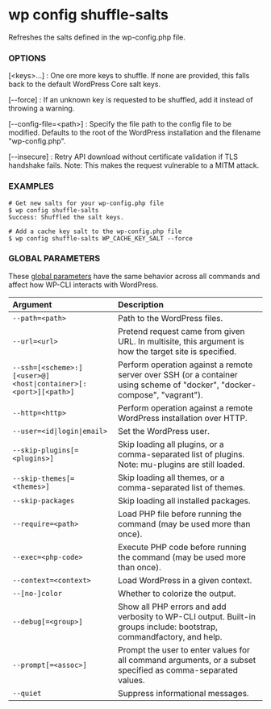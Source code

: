 # wp config shuffle-salts

Refreshes the salts defined in the wp-config.php file.

### OPTIONS

[&lt;keys&gt;...]
: One ore more keys to shuffle. If none are provided, this falls back to the default WordPress Core salt keys.

[\--force]
: If an unknown key is requested to be shuffled, add it instead of throwing a warning.

[\--config-file=&lt;path&gt;]
: Specify the file path to the config file to be modified. Defaults to the root of the WordPress installation and the filename "wp-config.php".

[\--insecure]
: Retry API download without certificate validation if TLS handshake fails. Note: This makes the request vulnerable to a MITM attack.

### EXAMPLES

    # Get new salts for your wp-config.php file
    $ wp config shuffle-salts
    Success: Shuffled the salt keys.

    # Add a cache key salt to the wp-config.php file
    $ wp config shuffle-salts WP_CACHE_KEY_SALT --force

### GLOBAL PARAMETERS

These [global parameters](https://make.wordpress.org/cli/handbook/config/) have the same behavior across all commands and affect how WP-CLI interacts with WordPress.

| **Argument**    | **Description**			  |
|:----------------|:-----------------------------|
| `--path=<path>` | Path to the WordPress files. |
| `--url=<url>` | Pretend request came from given URL. In multisite, this argument is how the target site is specified. |
| `--ssh=[<scheme>:][<user>@]<host\|container>[:<port>][<path>]` | Perform operation against a remote server over SSH (or a container using scheme of "docker", "docker-compose", "vagrant"). |
| `--http=<http>` | Perform operation against a remote WordPress installation over HTTP. |
| `--user=<id\|login\|email>` | Set the WordPress user. |
| `--skip-plugins[=<plugins>]` | Skip loading all plugins, or a comma-separated list of plugins. Note: mu-plugins are still loaded. |
| `--skip-themes[=<themes>]` | Skip loading all themes, or a comma-separated list of themes. |
| `--skip-packages` | Skip loading all installed packages. |
| `--require=<path>` | Load PHP file before running the command (may be used more than once). |
| `--exec=<php-code>` | Execute PHP code before running the command (may be used more than once). |
| `--context=<context>` | Load WordPress in a given context. |
| `--[no-]color` | Whether to colorize the output. |
| `--debug[=<group>]` | Show all PHP errors and add verbosity to WP-CLI output. Built-in groups include: bootstrap, commandfactory, and help. |
| `--prompt[=<assoc>]` | Prompt the user to enter values for all command arguments, or a subset specified as comma-separated values. |
| `--quiet` | Suppress informational messages. |

